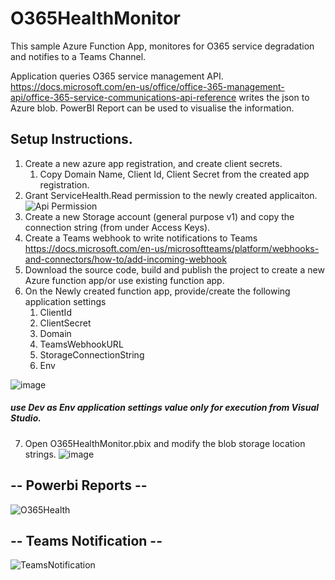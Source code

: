 # O365HealthMonitor
 
This sample Azure Function App, monitores for O365 service degradation and notifies to a Teams Channel.

Application queries O365 service management API.
https://docs.microsoft.com/en-us/office/office-365-management-api/office-365-service-communications-api-reference 
writes the json to Azure blob. PowerBI Report can be used to visualise the information. 

## Setup Instructions.

1. Create a new azure app registration, and create client secrets.
	1. Copy Domain Name, Client Id, Client Secret from the created app registration.
2. Grant ServiceHealth.Read permission to the newly created applicaiton.
![Api Permission](https://user-images.githubusercontent.com/20592381/72151738-05656780-33cf-11ea-8282-c596e9e8a632.png)
3. Create a new Storage account (general purpose v1) and copy the connection string (from under Access Keys).
4. Create a Teams webhook to write notifications to Teams
https://docs.microsoft.com/en-us/microsoftteams/platform/webhooks-and-connectors/how-to/add-incoming-webhook
5. Download the source code, build and publish the project to create a new Azure function app/or use existing function app.
6. On the Newly created function app, provide/create the following application settings
	1. ClientId
	2. ClientSecret
	3. Domain
	4. TeamsWebhookURL
	5. StorageConnectionString
	6. Env

![image](https://user-images.githubusercontent.com/20592381/72153099-ea94f200-33d2-11ea-9699-e2822f6288a6.png)

##### use Dev as Env application settings value only for execution from Visual Studio. 

7. Open O365HealthMonitor.pbix and modify the blob storage location strings.
![image](https://user-images.githubusercontent.com/20592381/72153638-88d58780-33d4-11ea-97a0-89e335d848e4.png)


## -- Powerbi Reports --
![O365Health](https://user-images.githubusercontent.com/20592381/72154448-a73c8280-33d6-11ea-9e03-fe2d47a51d29.jpg)

## -- Teams Notification --
![TeamsNotification](https://user-images.githubusercontent.com/20592381/72154462-b15e8100-33d6-11ea-8e30-639323679542.jpg) 
